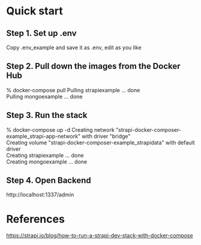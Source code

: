 # Quick start
## Step 1. Set up .env
Copy .env_example and save it as .env, edit as you like

## Step 2. Pull down the images from the Docker Hub
 % docker-compose pull
 Pulling strapiexample ... done  
 Pulling mongoexample  ... done  

## Step 3. Run the stack
 % docker-compose up -d
 Creating network "strapi-docker-composer-example_strapi-app-network" with driver "bridge"  
 Creating volume "strapi-docker-composer-example_strapidata" with default driver  
 Creating strapiexample ... done  
 Creating mongoexample  ... done  

## Step 4. Open Backend
 http://localhost:1337/admin


# References 
https://strapi.io/blog/how-to-run-a-strapi-dev-stack-with-docker-compose